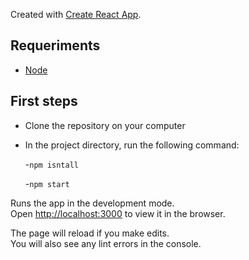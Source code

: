 Created with [Create React App](https://github.com/facebook/create-react-app).

## Requeriments

- [Node](https://nodejs.org/en/)

## First steps

- Clone the repository on your computer
- In the project directory, run the following command:

  -`npm isntall`
  
  -`npm start`

Runs the app in the development mode.<br>
Open [http://localhost:3000](http://localhost:3000) to view it in the browser.

The page will reload if you make edits.<br>
You will also see any lint errors in the console.
